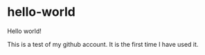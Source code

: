 # hello-world
Hello world!

This is a test of my github account.
It is the first time I have used it. 
